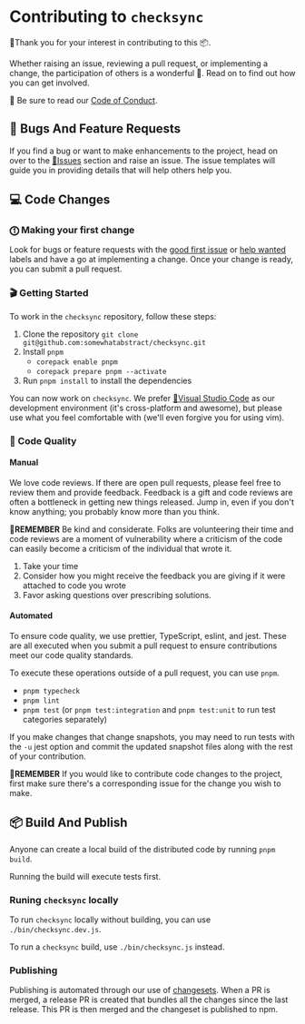 # Contributing to `checksync`

🙇Thank you for your interest in contributing to this 📦.

Whether raising an issue, reviewing a pull request, or implementing a change, the participation of others is a wonderful 🎁. Read on to find out how you can get involved.

📖 Be sure to read our [Code of Conduct](CODE_OF_CONDUCT.md).

## 🛑 Bugs And Feature Requests

If you find a bug or want to make enhancements to the project, head on over to the [🔗Issues](https://github.com/somewhatabstract/checksync/issues) section and raise an issue. The issue templates will guide you in providing details that will help others help you.

## 💻 Code Changes

### ⓵ Making your first change

Look for bugs or feature requests with the [good first issue](https://github.com/somewhatabstract/checksync/issues?utf8=%E2%9C%93&q=is%3Aissue+is%3Aopen+label%3A%22good+first+issue%22) or [help wanted](https://github.com/somewhatabstract/checksync/issues?utf8=%E2%9C%93&q=is%3Aissue+is%3Aopen+label%3A%22help+wanted%22+) labels and have a go at implementing a change. Once your change is ready, you can submit a pull request.

### 🎬 Getting Started

To work in the `checksync` repository, follow these steps:

1. Clone the repository
   `git clone git@github.com:somewhatabstract/checksync.git`
2. Install `pnpm`
   - `corepack enable pnpm`
   - `corepack prepare pnpm --activate`
3. Run `pnpm install` to install the dependencies

You can now work on `checksync`. We prefer [🔗Visual Studio Code](https://code.visualstudio.com/) as our development environment (it's cross-platform and awesome), but please use what you feel comfortable with (we'll even forgive you for using vim).

### 🧪 Code Quality

#### Manual

We love code reviews. If there are open pull requests, please feel free to review them and provide feedback. Feedback is a gift and code reviews are often a bottleneck in getting new things released. Jump in, even if you don't know anything; you probably know more than you think.

💭**REMEMBER** Be kind and considerate. Folks are volunteering their time and code reviews are a moment of vulnerability where a criticism of the code can easily become a criticism of the individual that wrote it.

1. Take your time
2. Consider how you might receive the feedback you are giving if it were attached to code you wrote
3. Favor asking questions over prescribing solutions.

#### Automated

To ensure code quality, we use prettier, TypeScript, eslint, and jest. These are all executed when you submit a pull request to ensure contributions meet our code quality standards.

To execute these operations outside of a pull request, you can use `pnpm`.

- `pnpm typecheck`
- `pnpm lint`
- `pnpm test` (or `pnpm test:integration` and `pnpm test:unit` to run test categories separately)

If you make changes that change snapshots, you may need to run tests with the `-u` jest option and commit the updated snapshot files along with the rest of your contribution.

💭**REMEMBER** If you would like to contribute code changes to the project, first make sure there's a corresponding issue for the change you wish to make.

## 📦 Build And Publish

Anyone can create a local build of the distributed code by running `pnpm build`.

Running the build will execute tests first.

### Runing `checksync` locally

To run `checksync` locally without building, you can use `./bin/checksync.dev.js`.

To run a `checksync` build, use `./bin/checksync.js` instead.

### Publishing

Publishing is automated through our use of [changesets][1]. When a PR is merged, a release PR is created that bundles all the changes since the last release. This PR is then merged and the changeset is published to npm.

[1]:https://github.com/changesets/changesets/blob/main/README.md#documentation